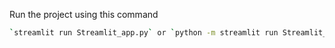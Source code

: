 Run the project using this command 

```bash
`streamlit run Streamlit_app.py` or `python -m streamlit run Streamlit_app.py.py`
```